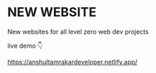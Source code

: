 # NEW WEBSITE


New websites for all level zero web dev projects 



live demo  👇

https://anshultamrakardeveloper.netlify.app/
